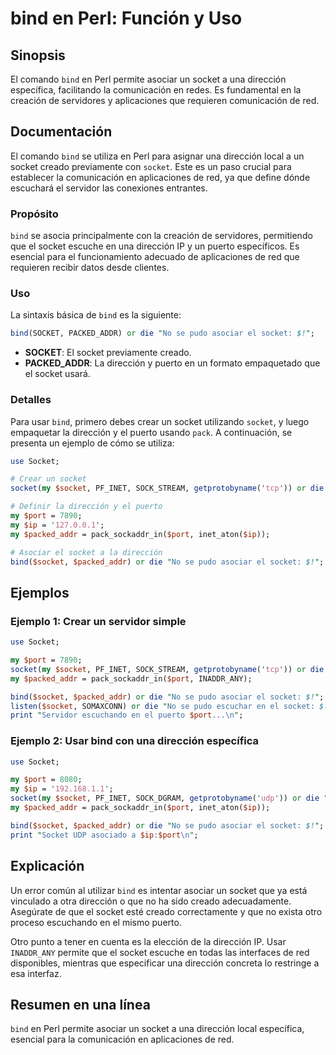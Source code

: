 <!--
Meta Description: # bind en Perl: Función y Uso ## Sinopsis El comando `bind` en Perl permite asociar un socket a una dirección específica, facilitando la comunicación ...
Meta Keywords: socket, bind, dirección, que, perl
-->

# bind en Perl: Función y Uso

## Sinopsis
El comando `bind` en Perl permite asociar un socket a una dirección específica, facilitando la comunicación en redes. Es fundamental en la creación de servidores y aplicaciones que requieren comunicación de red.

## Documentación
El comando `bind` se utiliza en Perl para asignar una dirección local a un socket creado previamente con `socket`. Este es un paso crucial para establecer la comunicación en aplicaciones de red, ya que define dónde escuchará el servidor las conexiones entrantes.

### Propósito
`bind` se asocia principalmente con la creación de servidores, permitiendo que el socket escuche en una dirección IP y un puerto específicos. Es esencial para el funcionamiento adecuado de aplicaciones de red que requieren recibir datos desde clientes.

### Uso
La sintaxis básica de `bind` es la siguiente:

```perl
bind(SOCKET, PACKED_ADDR) or die "No se pudo asociar el socket: $!";
```

- **SOCKET**: El socket previamente creado.
- **PACKED_ADDR**: La dirección y puerto en un formato empaquetado que el socket usará.

### Detalles
Para usar `bind`, primero debes crear un socket utilizando `socket`, y luego empaquetar la dirección y el puerto usando `pack`. A continuación, se presenta un ejemplo de cómo se utiliza:

```perl
use Socket;

# Crear un socket
socket(my $socket, PF_INET, SOCK_STREAM, getprotobyname('tcp')) or die "No se pudo crear el socket: $!";

# Definir la dirección y el puerto
my $port = 7890;
my $ip = '127.0.0.1';
my $packed_addr = pack_sockaddr_in($port, inet_aton($ip));

# Asociar el socket a la dirección
bind($socket, $packed_addr) or die "No se pudo asociar el socket: $!";
```

## Ejemplos
### Ejemplo 1: Crear un servidor simple
```perl
use Socket;

my $port = 7890;
socket(my $socket, PF_INET, SOCK_STREAM, getprotobyname('tcp')) or die "No se pudo crear el socket: $!";
my $packed_addr = pack_sockaddr_in($port, INADDR_ANY);

bind($socket, $packed_addr) or die "No se pudo asociar el socket: $!";
listen($socket, SOMAXCONN) or die "No se pudo escuchar en el socket: $!";
print "Servidor escuchando en el puerto $port...\n";
```

### Ejemplo 2: Usar bind con una dirección específica
```perl
use Socket;

my $port = 8080;
my $ip = '192.168.1.1';
socket(my $socket, PF_INET, SOCK_DGRAM, getprotobyname('udp')) or die "No se pudo crear el socket: $!";
my $packed_addr = pack_sockaddr_in($port, inet_aton($ip));

bind($socket, $packed_addr) or die "No se pudo asociar el socket: $!";
print "Socket UDP asociado a $ip:$port\n";
```

## Explicación
Un error común al utilizar `bind` es intentar asociar un socket que ya está vinculado a otra dirección o que no ha sido creado adecuadamente. Asegúrate de que el socket esté creado correctamente y que no exista otro proceso escuchando en el mismo puerto.

Otro punto a tener en cuenta es la elección de la dirección IP. Usar `INADDR_ANY` permite que el socket escuche en todas las interfaces de red disponibles, mientras que especificar una dirección concreta lo restringe a esa interfaz.

## Resumen en una línea
`bind` en Perl permite asociar un socket a una dirección local específica, esencial para la comunicación en aplicaciones de red.